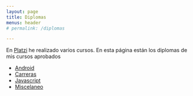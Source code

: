 ```yaml
---
layout: page
title: Diplomas
menus: header
# permalink: /diplomas

---
```

<p>En <a href="https://platzi.com">Platzi</a> he realizado varios cursos. En esta página están los diplomas de mis cursos aprobados</p>

<ul>
  <li>
    <a href="/diplomas/diploma-android">Android</a>
  </li>
  <li>
    <a href="/diplomas/diplomas-carreras">Carreras</a>
  </li>
  <li>
    <a href="/diplomas/diplomas-javascript">Javascript</a>
  </li>
  <li>
    <a href="/diplomas/diplomas-miscelaneo">Miscelaneo</a>
  </li>
</ul>
